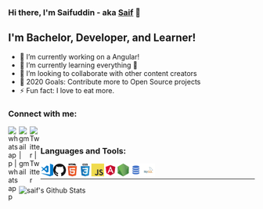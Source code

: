 ### Hi there, I'm Saifuddin - aka [Saif][website] 👋

## I'm Bachelor, Developer, and Learner!
- 🔭 I’m currently working on a Angular!
- 🌱 I’m currently learning everything 🤣
- 👯 I’m looking to collaborate with other content creators
- 🥅 2020 Goals: Contribute more to Open Source projects
- ⚡ Fun fact: I love to eat more. 

### Connect with me:

[<img align="left" alt="whatsapp | whatsapp" width="22px" src="https://cdn.jsdelivr.net/npm/simple-icons@3.10.0/icons/whatsapp.svg" />][whatsapp]
[<img align="left" alt="gmail | gmail" width="22px" src="https://cdn.jsdelivr.net/npm/simple-icons@3.10.0/icons/gmail.svg" />][gmail]
[<img align="left" alt="Twitter | Twitter" width="22px" src="https://cdn.jsdelivr.net/npm/simple-icons@v3/icons/twitter.svg" />][twitter]


<br />

### Languages and Tools:

[<img align="left" alt="Visual Studio Code" width="26px" src="https://raw.githubusercontent.com/github/explore/80688e429a7d4ef2fca1e82350fe8e3517d3494d/topics/visual-studio-code/visual-studio-code.png" />][website]
[<img align="left" alt="GitHub" width="26px" src="https://raw.githubusercontent.com/github/explore/78df643247d429f6cc873026c0622819ad797942/topics/github/github.png" />][website]
[<img align="left" alt="HTML5" width="26px" src="https://raw.githubusercontent.com/github/explore/80688e429a7d4ef2fca1e82350fe8e3517d3494d/topics/html/html.png" />][website]
[<img align="left" alt="CSS3" width="26px" src="https://raw.githubusercontent.com/github/explore/80688e429a7d4ef2fca1e82350fe8e3517d3494d/topics/css/css.png" />][website]
[<img align="left" alt="JavaScript" width="26px" src="https://raw.githubusercontent.com/github/explore/80688e429a7d4ef2fca1e82350fe8e3517d3494d/topics/javascript/javascript.png" />][website]
[<img align="left" alt="Angular" width="26px" src="https://raw.githubusercontent.com/u4saif/README.md/master/angular.png" />][website]
[<img align="left" alt="Node.js" width="26px" src="https://raw.githubusercontent.com/github/explore/80688e429a7d4ef2fca1e82350fe8e3517d3494d/topics/nodejs/nodejs.png" />][website]
[<img align="left" alt="SQL" width="26px" src="https://raw.githubusercontent.com/github/explore/80688e429a7d4ef2fca1e82350fe8e3517d3494d/topics/sql/sql.png" />][website]
[<img align="left" alt="MySQL" width="26px" src="https://raw.githubusercontent.com/github/explore/80688e429a7d4ef2fca1e82350fe8e3517d3494d/topics/mysql/mysql.png" />][website]
 
<br />

---

<img align="left" alt="saif's Github Stats" src="https://github-readme-stats.vercel.app/api/top-langs/?username=u4saif" />

[website]: https://github.com/u4saif
[twitter]: https://twitter.com
[youtube]: https://youtube.com
[instagram]: https://instagram.com
[linkedin]: https://linkedin.com/in
[whatsapp]: https://api.whatsapp.com/send?phone=919582855871
[gmail]: https://mail.google.com/mail/u/0/?view=cm&fs=1&tf=1&to=u4saif@gmail.com
